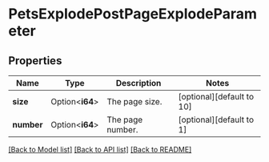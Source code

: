 # PetsExplodePostPageExplodeParameter

## Properties

Name | Type | Description | Notes
------------ | ------------- | ------------- | -------------
**size** | Option<**i64**> | The page size. | [optional][default to 10]
**number** | Option<**i64**> | The page number. | [optional][default to 1]

[[Back to Model list]](../README.md#documentation-for-models) [[Back to API list]](../README.md#documentation-for-api-endpoints) [[Back to README]](../README.md)


